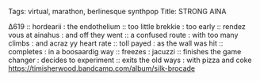 Tags: virtual, marathon, berlinesque synthpop
Title: STRONG AINA 
  
∆619 :: hordearii : the endothelium :: too little brekkie : too early :: rendez vous at ainahus : and off they went :: a confused route : with too many climbs : and acraz yy heart rate :: toll payed : as the wall was hit :: completes : in a boosaardig way :: freezes : jacuzzi :: finishes the game changer : decides to experiment :: exits the old ways : with pizza and coke  
<https://timisherwood.bandcamp.com/album/silk-brocade>  
